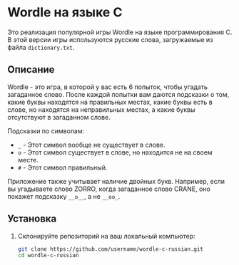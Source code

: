 # Wordle на языке C

Это реализация популярной игры Wordle на языке программирования C. В этой версии игры используются русские слова, загружаемые из файла `dictionary.txt`.

## Описание

Wordle - это игра, в которой у вас есть 6 попыток, чтобы угадать загаданное слово. После каждой попытки вам даются подсказки о том, какие буквы находятся на правильных местах, какие буквы есть в слове, но находятся на неправильных местах, а какие буквы отсутствуют в загаданном слове.

Подсказки по символам:
- `_` - Этот символ вообще не существует в слове.
- `o` - Этот символ существует в слове, но находится не на своем месте.
- `#` - Этот символ правильный.

Приложение также учитывает наличие двойных букв. Например, если вы угадываете слово ZORRO, когда загаданное слово CRANE, оно покажет подсказку `__o__`, а не `__oo_`.

## Установка

1. Склонируйте репозиторий на ваш локальный компьютер:
   ```sh
   git clone https://github.com/username/wordle-c-russian.git
   cd wordle-c-russian

